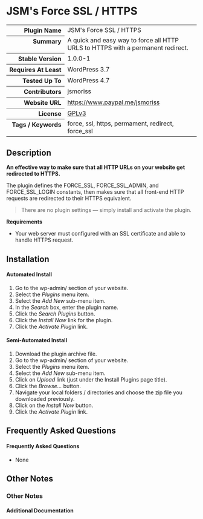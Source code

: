 <h1>JSM&#039;s Force SSL / HTTPS</h1>

<table>
<tr><th align="right" valign="top" nowrap>Plugin Name</th><td>JSM&#039;s Force SSL / HTTPS</td></tr>
<tr><th align="right" valign="top" nowrap>Summary</th><td>A quick and easy way to force all HTTP URLS to HTTPS with a permanent redirect.</td></tr>
<tr><th align="right" valign="top" nowrap>Stable Version</th><td>1.0.0-1</td></tr>
<tr><th align="right" valign="top" nowrap>Requires At Least</th><td>WordPress 3.7</td></tr>
<tr><th align="right" valign="top" nowrap>Tested Up To</th><td>WordPress 4.7</td></tr>
<tr><th align="right" valign="top" nowrap>Contributors</th><td>jsmoriss</td></tr>
<tr><th align="right" valign="top" nowrap>Website URL</th><td><a href="https://www.paypal.me/jsmoriss">https://www.paypal.me/jsmoriss</a></td></tr>
<tr><th align="right" valign="top" nowrap>License</th><td><a href="https://www.gnu.org/licenses/gpl.txt">GPLv3</a></td></tr>
<tr><th align="right" valign="top" nowrap>Tags / Keywords</th><td>force, ssl, https, permament, redirect, force_ssl</td></tr>
</table>

<h2>Description</h2>

<p><strong>An effective way to make sure that all HTTP URLs on your website get redirected to HTTPS.</strong></p>

<p>The plugin defines the FORCE_SSL, FORCE_SSL_ADMIN, and FORCE_SSL_LOGIN constants, then makes sure that all front-end HTTP requests are redirected to their HTTPS equivalent.</p>

<blockquote>
<p>There are no plugin settings &mdash; simply install and activate the plugin.</p>
</blockquote>

<p><strong>Requirements</strong></p>

<ul>
<li>Your web server must configured with an SSL certificate and able to handle HTTPS request.</li>
</ul>


<h2>Installation</h2>

<h4>Automated Install</h4>

<ol>
<li>Go to the wp-admin/ section of your website.</li>
<li>Select the <em>Plugins</em> menu item.</li>
<li>Select the <em>Add New</em> sub-menu item.</li>
<li>In the <em>Search</em> box, enter the plugin name.</li>
<li>Click the <em>Search Plugins</em> button.</li>
<li>Click the <em>Install Now</em> link for the plugin.</li>
<li>Click the <em>Activate Plugin</em> link.</li>
</ol>

<h4>Semi-Automated Install</h4>

<ol>
<li>Download the plugin archive file.</li>
<li>Go to the wp-admin/ section of your website.</li>
<li>Select the <em>Plugins</em> menu item.</li>
<li>Select the <em>Add New</em> sub-menu item.</li>
<li>Click on <em>Upload</em> link (just under the Install Plugins page title).</li>
<li>Click the <em>Browse...</em> button.</li>
<li>Navigate your local folders / directories and choose the zip file you downloaded previously.</li>
<li>Click on the <em>Install Now</em> button.</li>
<li>Click the <em>Activate Plugin</em> link.</li>
</ol>


<h2>Frequently Asked Questions</h2>

<h4>Frequently Asked Questions</h4>

<ul>
<li>None</li>
</ul>


<h2>Other Notes</h2>

<h3>Other Notes</h3>
<h4>Additional Documentation</h4>

